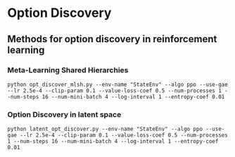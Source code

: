 # Option Discovery

## Methods for option discovery in reinforcement learning

### Meta-Learning Shared Hierarchies
```   
python opt_discover_mlsh.py --env-name "StateEnv" --algo ppo --use-gae --lr 2.5e-4 --clip-param 0.1 --value-loss-coef 0.5 --num-processes 1 --num-steps 16 --num-mini-batch 4 --log-interval 1 --entropy-coef 0.01
```   

### Option Discovery in latent space 
```   
python latent_opt_discover.py --env-name "StateEnv" --algo ppo --use-gae --lr 2.5e-4 --clip-param 0.1 --value-loss-coef 0.5 --num-processes 1 --num-steps 16 --num-mini-batch 4 --log-interval 1 --entropy-coef 0.01
```   


